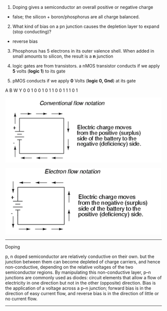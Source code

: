1. Doping gives a semiconductor an overall positive or negative charge
  + false; the silicon + boron/phosphorus are all charge balanced.

2. What kind of bias on a pn junction causes the depletion layer to expand (stop conducting)?
  + reverse bias

3. Phosphorus has 5 electrons in its outer valence shell. When added in small amounts to silicon, the result is a __n__ junction

4. logic gates are from transistors. a nMOS transistor conducts if we apply __5__ volts (__logic 1__) to its gate

5. pMOS conducts if we apply __0__ Volts (__logic 0, Gnd__) at its gate






A B W Y
0 0 1 0
0 1 0 1
1 0 0 1
1 1 0 1


![](assets/README-5fc40.png)

![](assets/README-74898.png)



---

Doping


p, n doped semiconductor are relatively conductive on their own. but the junction between them can become depleted of charge carriers, and hence non-conductive, depending on the relative voltages of the two semiconductor regions. By manipulating this non-conductive layer, p–n junctions are commonly used as diodes: circuit elements that allow a flow of electricity in one direction but not in the other (opposite) direction. Bias is the application of a voltage across a p–n junction; forward bias is in the direction of easy current flow, and reverse bias is in the direction of little or no current flow.


---
